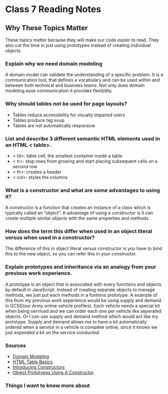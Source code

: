 # Class 7 Reading Notes

## Why These Topics Matter

These topics matter because they will make our code easier to read. They also cut the time in just using prototypes instead of creating individual objects.

### Explain why we need domain modeling

A domain model can validate the understanding of a specific problem. It is a communication tool, that defines a vocabulary and can be used within and between both technical and business teams. Not only does domain modeling ease communication it provides flexibility.

### Why should tables not be used for page layouts?

- Tables reduce accessibility for visually impaired users
- Tables produce tag soup
- Tables are not automatically responsive

### List and describe 3 different semantic HTML elements used in an HTML < table>.

- < td>: table cell, the smallest container inside a table
- < tr>: stop rows from growing and start placing subsequent cells on a second row
- < th>: creates a header
- < col>: styles the columns

### What is a constructor and what are some advantages to using it?

A constructor is a function that creates an instance of a class which is typically called an “object”. A advantage of using a constructor is it can create multiple similar objects with the same properties and methods.

### How does the term this differ when used in an object literal versus when used in a constructor?

The difference of this in object literal versus constructor is you have to bind this to the new object, so you can refer this in your constructor.

### Explain prototypes and inheritance via an analogy from your previous work experience.

A prototype is an object that is associated with every functions and objects by default in JavaScript. Instead of creating separate objects to manage methods, we just put each methods in a funtions prototype. A example of this from my previous work experience would be using supply and demand in GCSS(our Army online vehicle profiles). Each vehicle needs a special kit when being serviced and we can order each one per vehicle like seperated objects. Or I can use supply and demand method which would act like my prototype. Supply and demand allows me to have a kit automatically ordered when a service in a vehicle is complete online, since it knows we just expended a kit on the service conducted.

### Sources

- [Domain Modeling](https://github.com/codefellows/domain_modeling#domain-modeling)
- [HTML Table Basics](https://developer.mozilla.org/en-US/docs/Learn/HTML/Tables/Basics)
- [Introducing Constructors](https://developer.mozilla.org/en-US/docs/Learn/JavaScript/Objects/Basics#introducing_constructors)
- [Object Prototypes Using A Constructor](https://ui.dev/beginners-guide-to-javascript-prototype)

### Things I want to know more about
